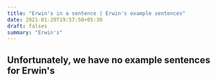 ```yaml
---
title: "Erwin's in a sentence | Erwin's example sentences"
date: 2021-01-20T19:57:50+05:30
draft: falses
summary: "Erwin's"
---
```

## Unfortunately, we have no example sentences for Erwin's                 
